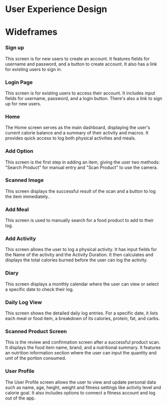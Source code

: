 # User Experience Design

# Wideframes
### Sign up	
This screen is for new users to create an account. It features fields for username and password, and a button to create account. It also has a link for existing users to sign in.

### Login Page
This screen is for existing users to access their account. It includes input fields for username, password, and a login button. There's also a link to sign up for new users.

### Home
The Home screen serves as the main dashboard, displaying the user's current calorie balance and a summary of their activity and macros. It provides quick access to log both physical activities and meals.

### Add Option	
This screen is the first step in adding an item, giving the user two methods: "Search Product" for manual entry and "Scan Product" to use the camera.

### Scanned Image
This screen displays the successful result of the scan and a button to log the item immediately..

### Add Meal
This screen is used to manually search for a food product to add to their log. 

### Add Activity	
This screen allows the user to log a physical activity. It has input fields for the Name of the activity and the Activity Duration. It then calculates and displays the total calories burned before the user can log the activity.

### Diary 
This screen displays a monthly calendar where the user can view or select a specific date to check their log. 

### Daily Log View	
This screen shows the detailed daily log entries. For a specific date, it lists each meal or food item, a breakdown of its calories, protein, fat, and carbs.

### Scanned Product Screen 
This is the review and confirmation screen after a successful product scan. It displays the food item name, brand, and a nutritional summary. It features an nutrition information section where the user can input the quantity and unit of the portion consumed. 

### User Profile
The User Profile screen allows the user to view and update personal data such as name, age, height, weight and fitness settings like activity level and calorie goal. It also includes options to connect a fitness account and log out of the app.
